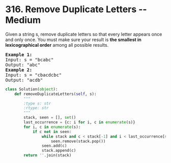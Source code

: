 <h1> 316. Remove Duplicate Letters --Medium</h1> 
<p>Given a string s, remove duplicate letters so that every letter appears once and only once. You must make sure your result is <b>the smallest in lexicographical order</b> among all possible results.</p>

<pre>
<b>Example 1:</b>
Input: s = "bcabc"
Output: "abc"
<b>Example 2:</b>
Input: s = "cbacdcbc"
Output: "acdb"
</pre>


``` python
class Solution(object):
    def removeDuplicateLetters(self, s):
        """
        :type s: str
        :rtype: str
        """
        stack, seen = [], set()
        last_occurrence = {c: i for i, c in enumerate(s)}
        for i, c in enumerate(s):
            if c not in seen:
                while stack and c < stack[-1] and i < last_occurrence[stack[-1]]:
                    seen.remove(stack.pop())
                seen.add(c)
                stack.append(c)
        return ''.join(stack)
```